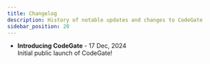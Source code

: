 ```yaml
---
title: Changelog
description: History of notable updates and changes to CodeGate
sidebar_position: 20
---
```


- **Introducing CodeGate** - 17 Dec, 2024\
  Initial public launch of CodeGate!
